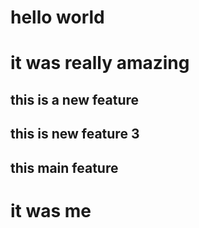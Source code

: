 # hello world

# it was really amazing

## this is a new feature

## this is new feature 3

## this main feature

# it was me
